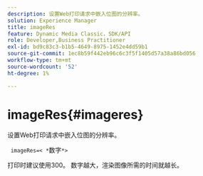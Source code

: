 ```yaml
---
description: 设置Web打印请求中嵌入位图的分辨率。
solution: Experience Manager
title: imageRes
feature: Dynamic Media Classic，SDK/API
role: Developer,Business Practitioner
exl-id: bd9c83c3-b1b5-4649-8975-1452e4dd59b1
source-git-commit: 1ec8b59f442eb96c6c3f5f1405d57a38a86bd056
workflow-type: tm+mt
source-wordcount: '52'
ht-degree: 1%

---
```


# imageRes{#imageres}

设置Web打印请求中嵌入位图的分辨率。

` imageRes=< *`数字`*>`

打印时建议使用300。 数字越大，渲染图像所需的时间就越长。
